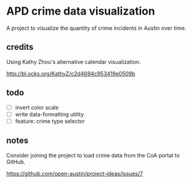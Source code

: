 # APD crime data visualization 
A project to visualize the quantity of crime incidents in Austin over time.

## credits
Using Kathy Zhou's alternative calendar visualization.

http://bl.ocks.org/KathyZ/c2d4694c953419e0509b

## todo
- [ ] invert color scale
- [ ] write data-formatting utility
- [ ] feature: crime type selector

## notes
Consider joining the project to load crime data from the CoA portal to GitHub.

https://github.com/open-austin/project-ideas/issues/7
